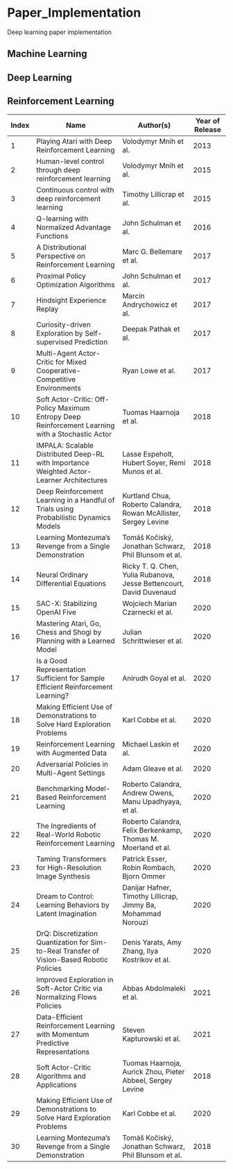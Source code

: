 # Paper_Implementation
Deep learning paper implementation


## Machine Learning

## Deep Learning

## Reinforcement Learning

| Index | Name                                                                                     | Author(s)                                                    | Year of Release |
|-------|------------------------------------------------------------------------------------------|--------------------------------------------------------------|-----------------|
| 1     | Playing Atari with Deep Reinforcement Learning                                           | Volodymyr Mnih et al.                                         | 2013            |
| 2     | Human-level control through deep reinforcement learning                                  | Volodymyr Mnih et al.                                         | 2015            |
| 3     | Continuous control with deep reinforcement learning                                      | Timothy Lillicrap et al.                                      | 2015            |
| 4     | Q-learning with Normalized Advantage Functions                                           | John Schulman et al.                                          | 2016            |
| 5     | A Distributional Perspective on Reinforcement Learning                                   | Marc G. Bellemare et al.                                      | 2017            |
| 6     | Proximal Policy Optimization Algorithms                                                  | John Schulman et al.                                          | 2017            |
| 7     | Hindsight Experience Replay                                                              | Marcin Andrychowicz et al.                                    | 2017            |
| 8     | Curiosity-driven Exploration by Self-supervised Prediction                               | Deepak Pathak et al.                                          | 2017            |
| 9     | Multi-Agent Actor-Critic for Mixed Cooperative-Competitive Environments                  | Ryan Lowe et al.                                              | 2017            |
| 10    | Soft Actor-Critic: Off-Policy Maximum Entropy Deep Reinforcement Learning with a Stochastic Actor | Tuomas Haarnoja et al.                                       | 2018            |
| 11    | IMPALA: Scalable Distributed Deep-RL with Importance Weighted Actor-Learner Architectures | Lasse Espeholt, Hubert Soyer, Remi Munos et al.               | 2018            |
| 12    | Deep Reinforcement Learning in a Handful of Trials using Probabilistic Dynamics Models   | Kurtland Chua, Roberto Calandra, Rowan McAllister, Sergey Levine | 2018            |
| 13    | Learning Montezuma’s Revenge from a Single Demonstration                                 | Tomáš Kočiský, Jonathan Schwarz, Phil Blunsom et al.          | 2018            |
| 14    | Neural Ordinary Differential Equations                                                   | Ricky T. Q. Chen, Yulia Rubanova, Jesse Bettencourt, David Duvenaud | 2018            |
| 15    | SAC-X: Stabilizing OpenAI Five                                                           | Wojciech Marian Czarnecki et al.                              | 2020            |
| 16    | Mastering Atari, Go, Chess and Shogi by Planning with a Learned Model                    | Julian Schrittwieser et al.                                   | 2020            |
| 17    | Is a Good Representation Sufficient for Sample Efficient Reinforcement Learning?         | Anirudh Goyal et al.                                          | 2020            |
| 18    | Making Efficient Use of Demonstrations to Solve Hard Exploration Problems                | Karl Cobbe et al.                                             | 2020            |
| 19    | Reinforcement Learning with Augmented Data                                               | Michael Laskin et al.                                         | 2020            |
| 20    | Adversarial Policies in Multi-Agent Settings                                             | Adam Gleave et al.                                            | 2020            |
| 21    | Benchmarking Model-Based Reinforcement Learning                                          | Roberto Calandra, Andrew Owens, Manu Upadhyaya, et al.        | 2020            |
| 22    | The Ingredients of Real-World Robotic Reinforcement Learning                             | Roberto Calandra, Felix Berkenkamp, Thomas M. Moerland et al. | 2020            |
| 23    | Taming Transformers for High-Resolution Image Synthesis                                  | Patrick Esser, Robin Rombach, Bjorn Ommer                     | 2020            |
| 24    | Dream to Control: Learning Behaviors by Latent Imagination                               | Danijar Hafner, Timothy Lillicrap, Jimmy Ba, Mohammad Norouzi | 2020            |
| 25    | DrQ: Discretization Quantization for Sim-to-Real Transfer of Vision-Based Robotic Policies | Denis Yarats, Amy Zhang, Ilya Kostrikov et al.               | 2020            |
| 26    | Improved Exploration in Soft-Actor Critic via Normalizing Flows Policies                 | Abbas Abdolmaleki et al.                                      | 2021            |
| 27    | Data-Efficient Reinforcement Learning with Momentum Predictive Representations           | Steven Kapturowski et al.                                     | 2021            |
| 28    | Soft Actor-Critic Algorithms and Applications                                            | Tuomas Haarnoja, Aurick Zhou, Pieter Abbeel, Sergey Levine    | 2018            |
| 29    | Making Efficient Use of Demonstrations to Solve Hard Exploration Problems                | Karl Cobbe et al.                                             | 2020            |
| 30    | Learning Montezuma’s Revenge from a Single Demonstration                                 | Tomáš Kočiský, Jonathan Schwarz, Phil Blunsom et al.          | 2018            |

